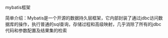 mybatis框架  

简单介绍：Mybatis是一个开源的数据持久层框架，它内部封装了通过jdbc访问数据库的操作，执行普通的sql查询，存储过程和高级映射，几乎消除了所有的jdbc代码和参数配置及结果集的检索
